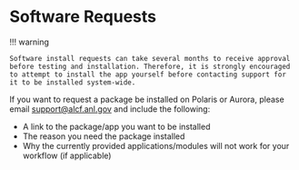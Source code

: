 # Software Requests

!!! warning

    Software install requests can take several months to receive approval before testing and installation. Therefore, it is strongly encouraged to attempt to install the app yourself before contacting support for it to be installed system-wide.

If you want to request a package be installed on Polaris or Aurora, please email [support@alcf.anl.gov](mailto:support@alcf.anl.gov) and include the following:

* A link to the package/app you want to be installed
* The reason you need the package installed
* Why the currently provided applications/modules will not work for your workflow (if applicable)
